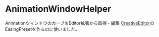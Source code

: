 # AnimationWindowHelper
AnimationウィンドウのカーブをEditor拡張から取得・編集
[CreativeEditor](https://github.com/haw2fregel/CreativeEditor)のEasingPresetを作るのに使いました。
